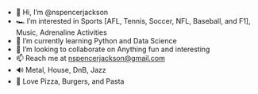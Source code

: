 - 👋 Hi, I’m @nspencerjackson
- 🏎 I’m interested in Sports [AFL, Tennis, Soccer, NFL, Baseball, and F1], Music, Adrenaline Activities
- 🌱 I’m currently learning Python and Data Science
- 💞️ I’m looking to collaborate on Anything fun and interesting
- 📫 Reach me at nspencerjackson@gmail.com
- 🔊 Metal, House, DnB, Jazz
- 🍕 Love Pizza, Burgers, and Pasta

<!---
nspencerjackson/nspencerjackson is a ✨ special ✨ repository because its `README.md` (this file) appears on your GitHub profile.
You can click the Preview link to take a look at your changes.
--->
